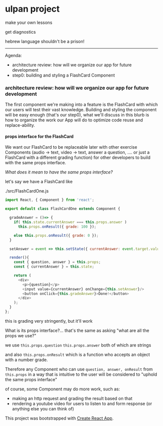 # ulpan project

make your own lessons

get diagnostics

hebrew language shouldn't be a prison!


---

Agenda:

- architecture review: how will we organize our app for future development
- step0: building and styling a FlashCard Component



### architecture review: how will we organize our app for future development

The first component we're making into a feature is the FlashCard with which our users will test their vast knowledge. Building and styling the component will be easy enough (that's our step0), what we'll discuss in this blurb is how to organize the work our App will do to optimize code reuse and replace-ability.


#### props interface for the FlashCard

We want our FlashCard to be replaceable later with other exercise Components (audio -> text, video -> text, answer a question, .... or just a FlashCard with a different grading function) for other developers to build with the same props interface.

*What does it mean to have the same props interface?*

let's say we have a FlashCard like

./src/FlashCardOne.js
```js
import React, { Component } from 'react';

export default class FlashCardOne extends Component {

  gradeAnswer = ()=> {
    if( this.state.currentAnswer === this.props.answer )
      this.props.onResult({ grade: 100 });

    else this.props.onResult({ grade: 0 });
  }

  setAnswer = event => this.setState({ currentAnswer: event.target.value })

  render(){
    const { question, answer } = this.props;
    const { currentAnswer } = this.state;

    return (
      <div>
        <p>{question}</p>
        <input value={currentAnswer} onChange={this.setAnswer}/>
        <button onClick={this.gradeAnswer}>Done!</button>
      </div>
    );
  }
};
```

this is grading very stringently, but it'll work

What is its props interface?... that's the same as asking "what are all the props we use?"

we use ```this.props.question``` ```this.props.answer``` both of which are strings

and also ```this.props.onResult``` which is a function who accepts an object with a number grade.


Therefore any Component who can use ```question, answer, onResult``` from ```this.props``` in a way that is intuitive to the user will be considered to "uphold the same props interface"

of course, some Component may do more work, such as:
- making an http request and grading the result based on that
- rendering a youtube video for users to listen to and form response
(or anything else you can think of)



This project was bootstrapped with [Create React App](https://github.com/facebookincubator/create-react-app).